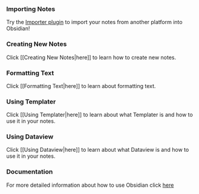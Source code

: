 

### Importing Notes
Try the [Importer plugin](https://help.obsidian.md/Plugins/Importer) to import your notes from another platform into Obsidian!

### Creating New Notes
Click [[Creating New Notes|here]] to learn how to create new notes.

### Formatting Text
Click [[Formatting Text|here]] to learn about formatting text.

### Using Templater
Click [[Using Templater|here]] to learn about what Templater is and how to use it in your notes.

### Using Dataview
Click [[Using Dataview|here]] to learn about what Dataview is and how to use it in your notes.

### Documentation
For more detailed information about how to use Obsidian click [here](https://help.obsidian.md)
